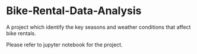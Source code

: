 # Bike-Rental-Data-Analysis

A project which identify the key seasons and weather conditions that affect bike rentals.

Please refer to jupyter notebook for the project.
